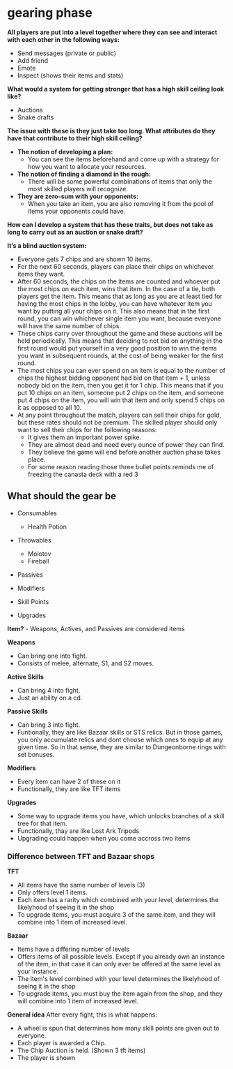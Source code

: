 # gearing phase

**All players are put into a level together where they can see and interact with each other in the following ways:**

- Send messages (private or public)
- Add friend
- Emote
- Inspect (shows their items and stats)

**What would a system for getting stronger that has a high skill ceiling look like?** 

- Auctions
- Snake drafts

**The issue with these is they just take too long. What attributes do they have that contribute to their high skill ceiling?**

- **The notion of developing a plan:**
    - You can see the items beforehand and come up with a strategy for how you want to allocate your resources.
- **The notion of finding a diamond in the rough:**
    - There will be some powerful combinations of items that only the most skilled players will recognize.
- **They are zero-sum with your opponents:**
    - When you take an item, you are also removing it from the pool of items your opponents could have.

**How can I develop a system that has these traits, but does not take as long to carry out as an auction or snake draft?**

**It’s a blind auction system:** 

- Everyone gets 7 chips and are shown 10 items.
- For the next 60 seconds, players can place their chips on whichever items they want.
- After 60 seconds, the chips on the items are counted and whoever put the most chips on each item, wins that item. In the case of a tie, both players get the item. This means that as long as you are at least tied for having the most chips in the lobby, you can have whatever item you want by putting all your chips on it. This also means that in the first round, you can win whichever single item you want, because everyone will have the same number of chips.
- These chips carry over throughout the game and these auctions will be held periodically. This means that deciding to not bid on anything in the first round would put yourself in a very good position to win the items you want in subsequent rounds, at the cost of being weaker for the first round.
- The most chips you can ever spend on an item is equal to the number of chips the highest bidding opponent had bid on that item + 1, unless nobody bid on the item, then you get it for 1 chip. This means that if you put 10 chips on an item, someone put 2 chips on the item, and someone put 4 chips on the item, you will win that item and only spend 5 chips on it as opposed to all 10.
- At any point throughout the match, players can sell their chips for gold, but these rates should not be premium. The skilled player should only want to sell their chips for the following reasons:
    - It gives them an important power spike.
    - They are almost dead and need every ounce of power they can find.
    - They believe the game will end before another auction phase takes place.
    - For some reason reading those three bullet points reminds me of freezing the canasta deck with a red 3
    
## **What should the gear be**
- Consumables
  - Health Potion
  
- Throwables
  - Molotov
  - Fireball
  

- Passives
- Modifiers
- Skill Points
- Upgrades

**Item?** - Weapons, Actives, and Passives are considered items

**Weapons**
- Can bring one into fight.
- Consists of melee, alternate, S1, and S2 moves.

**Active Skills**
- Can bring 4 into fight.
- Just an ability on a cd.

**Passive Skills**
- Can bring 3 into fight.
- Funtionally, they are like Bazaar skills or STS relics. But in those games, you only accumulate relics and dont choose which ones to equip at any given time. So in that sense, they are similar to Dungeonborne rings with set bonuses.

**Modifiers**
- Every item can have 2 of these on it
- Functionally, they are like TFT items

**Upgrades**
- Some way to upgrade items you have, which unlocks branches of a skill tree for that item.
- Functionally, thay are like Lost Ark Tripods 
- Upgrading could happen when you come accross two items 

### **Difference between TFT and Bazaar shops**
**TFT**
- All items have the same number of levels (3)
- Only offers level 1 items.
- Each item has a rarity which combined with your level, determines the likelyhood of seeing it in the shop
- To upgrade items, you must acquire 3 of the same item, and they will combine into 1 item of increased level.

**Bazaar**
- Items have a differing number of levels
- Offers items of all possible levels. Except if you already own an instance of the item, in that case it can only ever be offered at the same level as your instance.
- The item's level combined with your level determines the likelyhood of seeing it in the shop
- To upgrade items, you must buy the item again from the shop, and they will combine into 1 item of increased level.

**General idea**
After every fight, this is what happens:
- A wheel is spun that determines how many skill points are given out to everyone.
- Each player is awarded a Chip.
- The Chip Auction is held. (Shown 3 tft items)
- The player is shown 
